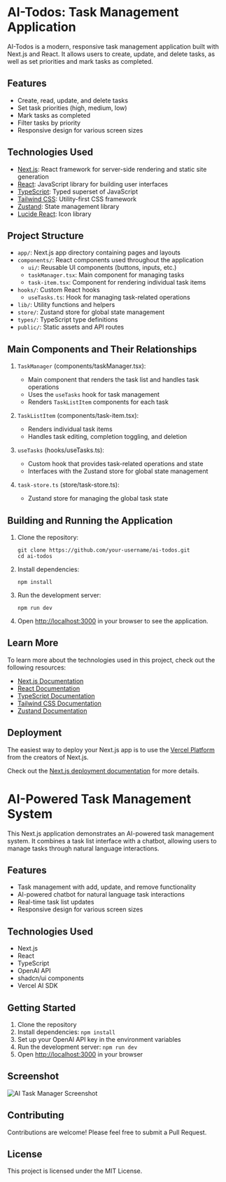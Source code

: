 # AI-Todos: Task Management Application

AI-Todos is a modern, responsive task management application built with Next.js and React. It allows users to create, update, and delete tasks, as well as set priorities and mark tasks as completed.

## Features

- Create, read, update, and delete tasks
- Set task priorities (high, medium, low)
- Mark tasks as completed
- Filter tasks by priority
- Responsive design for various screen sizes

## Technologies Used

- [Next.js](https://nextjs.org/): React framework for server-side rendering and static site generation
- [React](https://reactjs.org/): JavaScript library for building user interfaces
- [TypeScript](https://www.typescriptlang.org/): Typed superset of JavaScript
- [Tailwind CSS](https://tailwindcss.com/): Utility-first CSS framework
- [Zustand](https://github.com/pmndrs/zustand): State management library
- [Lucide React](https://lucide.dev/): Icon library

## Project Structure

- `app/`: Next.js app directory containing pages and layouts
- `components/`: React components used throughout the application
  - `ui/`: Reusable UI components (buttons, inputs, etc.)
  - `taskManager.tsx`: Main component for managing tasks
  - `task-item.tsx`: Component for rendering individual task items
- `hooks/`: Custom React hooks
  - `useTasks.ts`: Hook for managing task-related operations
- `lib/`: Utility functions and helpers
- `store/`: Zustand store for global state management
- `types/`: TypeScript type definitions
- `public/`: Static assets and API routes

## Main Components and Their Relationships

1. `TaskManager` (components/taskManager.tsx):
   - Main component that renders the task list and handles task operations
   - Uses the `useTasks` hook for task management
   - Renders `TaskListItem` components for each task

2. `TaskListItem` (components/task-item.tsx):
   - Renders individual task items
   - Handles task editing, completion toggling, and deletion

3. `useTasks` (hooks/useTasks.ts):
   - Custom hook that provides task-related operations and state
   - Interfaces with the Zustand store for global state management

4. `task-store.ts` (store/task-store.ts):
   - Zustand store for managing the global task state

## Building and Running the Application

1. Clone the repository:
   ```
   git clone https://github.com/your-username/ai-todos.git
   cd ai-todos
   ```

2. Install dependencies:
   ```
   npm install
   ```

3. Run the development server:
   ```
   npm run dev
   ```

4. Open [http://localhost:3000](http://localhost:3000) in your browser to see the application.

## Learn More

To learn more about the technologies used in this project, check out the following resources:

- [Next.js Documentation](https://nextjs.org/docs)
- [React Documentation](https://reactjs.org/docs/getting-started.html)
- [TypeScript Documentation](https://www.typescriptlang.org/docs/)
- [Tailwind CSS Documentation](https://tailwindcss.com/docs)
- [Zustand Documentation](https://github.com/pmndrs/zustand)

## Deployment

The easiest way to deploy your Next.js app is to use the [Vercel Platform](https://vercel.com/new?utm_medium=default-template&filter=next.js&utm_source=create-next-app&utm_campaign=create-next-app-readme) from the creators of Next.js.

Check out the [Next.js deployment documentation](https://nextjs.org/docs/deployment) for more details.
# AI-Powered Task Management System

This Next.js application demonstrates an AI-powered task management system. It combines a task list interface with a chatbot, allowing users to manage tasks through natural language interactions.

## Features

- Task management with add, update, and remove functionality
- AI-powered chatbot for natural language task interactions
- Real-time task list updates
- Responsive design for various screen sizes

## Technologies Used

- Next.js
- React
- TypeScript
- OpenAI API
- shadcn/ui components
- Vercel AI SDK

## Getting Started

1. Clone the repository
2. Install dependencies: `npm install`
3. Set up your OpenAI API key in the environment variables
4. Run the development server: `npm run dev`
5. Open [http://localhost:3000](http://localhost:3000) in your browser

## Screenshot

![AI Task Manager Screenshot](public/ai-task-manager-screenshot.png)

## Contributing

Contributions are welcome! Please feel free to submit a Pull Request.

## License

This project is licensed under the MIT License.
